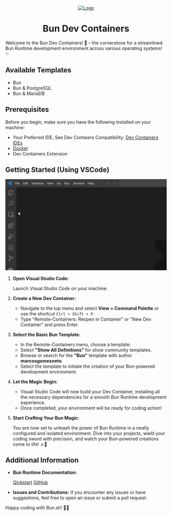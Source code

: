 <p align="center">
  <a href="https://bun.sh"><img src="https://user-images.githubusercontent.com/709451/182802334-d9c42afe-f35d-4a7b-86ea-9985f73f20c3.png" alt="Logo" height=170></a>
</p>
<h1 align="center">Bun Dev Containers</h1>

Welcome to the Bun Dev Containers! 🚀 – the cornerstone for a streamlined Bun Runtime development environment across various operating systems! ✨

## Available Templates

- Bun
- Bun & PostgreSQL
- Bun & MariaDB

## Prerequisites

Before you begin, make sure you have the following installed on your machine:

- Your Preferred IDE, See Dev Contaiers Compatibility: [Dev Containers IDEs](https://containers.dev/supporting)
- [Docker](https://www.docker.com/)
- Dev Containers Extension

## Getting Started (Using VSCode)

<img src="https://github.com/marcosgomesneto/marcosgomesneto/blob/main/images/bun-devcontainers.gif?raw=true"/>

1. **Open Visual Studio Code:**
    
    Launch Visual Studio Code on your machine.
    
2. **Create a New Dev Container:**
    
    - Navigate to the top menu and select **View > Command Palette** or use the shortcut `Ctrl + Shift + P`.
    - Type "Remote-Containers: Reopen in Container" or "New Dev Container" and press Enter.
3. **Select the Basic Bun Template:**
    
    - In the Remote-Containers menu, choose a template:
    - Select **"Show All Definitions"** for show community templates.
    - Browse or search for the **"Bun"** template with author **marcosgomesneto**.
    - Select the template to initiate the creation of your Bun-powered development environment.
4. **Let the Magic Begin:**
    
    - Visual Studio Code will now build your Dev Container, installing all the necessary dependencies for a smooth Bun Runtime development experience.
    - Once completed, your environment will be ready for coding action!
5. **Start Crafting Your Bun Magic:**
    
    You are now set to unleash the power of Bun Runtime in a neatly configured and isolated environment. Dive into your projects, wield your coding sword with precision, and watch your Bun-powered creations come to life! ⚔️🚀

## Additional Information

- **Bun Runtime Documentation:**

  [Qickstart](https://bun.sh/docs/quickstart)
  [GitHub](https://github.com/oven-sh/bun)

- **Issues and Contributions:**
  If you encounter any issues or have suggestions, feel free to open an issue or submit a pull request.

Happy coding with Bun.sh! 🍔✨
